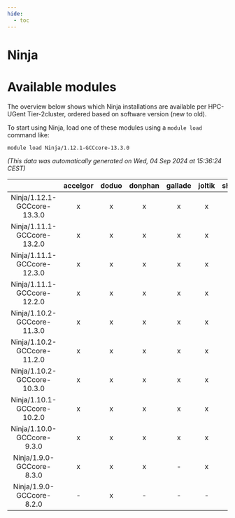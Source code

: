 ```yaml
---
hide:
  - toc
---
```


Ninja
=====

# Available modules


The overview below shows which Ninja installations are available per HPC-UGent Tier-2cluster, ordered based on software version (new to old).

To start using Ninja, load one of these modules using a `module load` command like:

```shell
module load Ninja/1.12.1-GCCcore-13.3.0
```

*(This data was automatically generated on Wed, 04 Sep 2024 at 15:36:24 CEST)*  

| |accelgor|doduo|donphan|gallade|joltik|shinx|skitty|
| :---: | :---: | :---: | :---: | :---: | :---: | :---: | :---: |
|Ninja/1.12.1-GCCcore-13.3.0|x|x|x|x|x|x|x|
|Ninja/1.11.1-GCCcore-13.2.0|x|x|x|x|x|x|x|
|Ninja/1.11.1-GCCcore-12.3.0|x|x|x|x|x|x|x|
|Ninja/1.11.1-GCCcore-12.2.0|x|x|x|x|x|x|x|
|Ninja/1.10.2-GCCcore-11.3.0|x|x|x|x|x|x|x|
|Ninja/1.10.2-GCCcore-11.2.0|x|x|x|x|x|-|x|
|Ninja/1.10.2-GCCcore-10.3.0|x|x|x|x|x|-|x|
|Ninja/1.10.1-GCCcore-10.2.0|x|x|x|x|x|-|x|
|Ninja/1.10.0-GCCcore-9.3.0|x|x|x|x|x|-|x|
|Ninja/1.9.0-GCCcore-8.3.0|x|x|x|-|x|-|x|
|Ninja/1.9.0-GCCcore-8.2.0|-|x|-|-|-|-|-|
